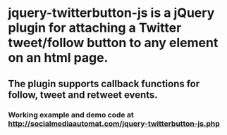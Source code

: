 # jquery-twitterbutton-js is a jQuery plugin for attaching a Twitter tweet/follow button to any element on an html page. #
## The plugin supports callback functions for follow, tweet and retweet events. ##
### Working example and demo code at http://socialmediaautomat.com/jquery-twitterbutton-js.php ###